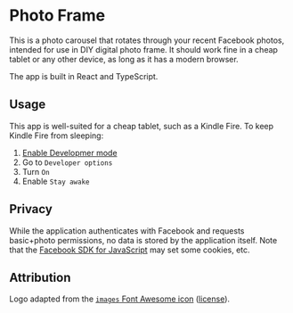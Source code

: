 # Photo Frame

This is a photo carousel that rotates through your recent Facebook photos, intended for use in DIY digital photo frame. It should work fine in a cheap tablet or any other device, as long as it has a modern browser.

The app is built in React and TypeScript.

## Usage

This app is well-suited for a cheap tablet, such as a Kindle Fire. To keep Kindle Fire from sleeping:

1. [Enable Developmer mode](https://developer.amazon.com/docs/fire-tablets/connecting-adb-to-device.html#enable-adb-on-your-fire-tablet)
1. Go to `Developer options`
1. Turn `On`
1. Enable `Stay awake`

## Privacy

While the application authenticates with Facebook and requests basic+photo permissions, no data is stored by the application itself. Note that the [Facebook SDK for JavaScript](https://developers.facebook.com/docs/javascript/) may set some cookies, etc.

## Attribution

Logo adapted from the [`images` Font Awesome icon](https://fontawesome.com/icons/images?style=regular) ([license](https://fontawesome.com/license)).

